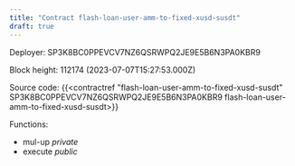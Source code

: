 ```yaml
---
title: "Contract flash-loan-user-amm-to-fixed-xusd-susdt"
draft: true
---
```

Deployer: SP3K8BC0PPEVCV7NZ6QSRWPQ2JE9E5B6N3PA0KBR9


 



Block height: 112174 (2023-07-07T15:27:53.000Z)

Source code: {{<contractref "flash-loan-user-amm-to-fixed-xusd-susdt" SP3K8BC0PPEVCV7NZ6QSRWPQ2JE9E5B6N3PA0KBR9 flash-loan-user-amm-to-fixed-xusd-susdt>}}

Functions:

* mul-up _private_
* execute _public_
